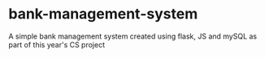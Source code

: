 # bank-management-system
A simple bank management system created using flask, JS and mySQL as part of this year's CS project
